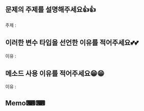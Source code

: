 ## 문제의 주제를 설명해주세요👍👍

주제 :

## 이러한 변수 타입을 선언한 이유를 적어주세요💕💕

이유 : 

## 메소드 사용 이유를 적어주세요😁😁

이유 : 

## Memo⌨⌨

